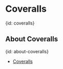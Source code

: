 # Coveralls
{id: coveralls}

## About Coveralls
{id: about-coveralls}

* [Coveralls](https://coveralls.io/)


